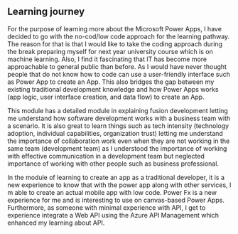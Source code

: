 ## Learning journey

For the purpose of learning more about the Microsoft Power Apps, I have decided to go with the no-cod/low code approach for the learning pathway. The reason for that is that I would like to take the coding approach during the break preparing myself for next year university course which is on machine learning. Also, I find it fascinating that IT has become more approachable to general public than before. As I would have never thought people that do not know how to code can use a user-friendly interface such as Power App to create an App. This also bridges the gap between my existing traditional development knowledge and how Power Apps works (app logic, user interface creation, and data flow) to create an App.

This module has a detailed module in explaining fusion development letting me understand how software development works with a business team with a scenario. It is also great to learn things such as tech intensity (technology adoption, individual capabilities, organization trust) letting me understand the importance of collaboration work even when they are not working in the same team (development team) as I understood the importance of working with effective communication in a development team but neglected importance of working with other people such as business professional. 

In the module of learning to create an app as a traditional developer, it is a new experience to know that with the power app along with other services, I m able to create an actual mobile app with low code. Power Fx is a new experience for me and is interesting to use on canvas-based Power Apps. Furthermore, as someone with minimal experience with API, I get to experience integrate a Web API using the Azure API Management which enhanced my learning about API.

